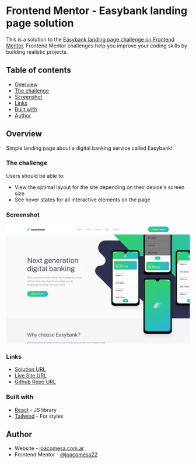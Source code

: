 # Frontend Mentor - Easybank landing page solution

This is a solution to the [Easybank landing page challenge on Frontend Mentor](https://www.frontendmentor.io/challenges/easybank-landing-page-WaUhkoDN). Frontend Mentor challenges help you improve your coding skills by building realistic projects.

## Table of contents

- [Overview](#overview)
- [The challenge](#the-challenge)
- [Screenshot](#screenshot)
- [Links](#links)
- [Built with](#built-with)
- [Author](#author)

## Overview

Simple landing page about a digital banking service called Easybank!

### The challenge

Users should be able to:

- View the optimal layout for the site depending on their device's screen size
- See hover states for all interactive elements on the page

### Screenshot

![Screen](./public/screen.jpg)

### Links

- [Solution URL](https://www.frontendmentor.io/solutions/easybank-landing-built-with-react-tailwind-EXX_um9tpG)
- [Live Site URL](https://easybank-landing-gamma.vercel.app/)
- [Github Repo URL](https://github.com/joacomesa22/easybank-landing)

### Built with

- [React](https://reactjs.org/) - JS library
- [Tailwind](https://tailwindcss.com/) - For styles

## Author

- Website - [joacomesa.com.ar](https://www.joacomesa.com.ar/)
- Frontend Mentor - [@joacomesa22](https://www.frontendmentor.io/profile/yourusername)
